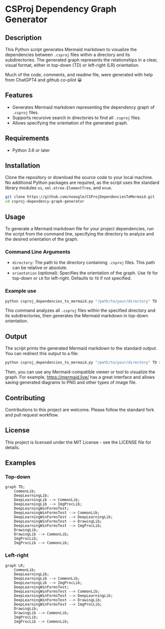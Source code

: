 # CSProj Dependency Graph Generator

## Description

This Python script generates Mermaid markdown to visualize the dependencies between `.csproj` files within a directory and its subdirectories. The generated graph represents the relationships in a clear, visual format, either in top-down (TD) or left-right (LR) orientation.

Much of the code, comments, and readme file, were generated with help from
ChatGPT4 and github co-pilot 😀


## Features

- Generates Mermaid markdown representing the dependency graph of `.csproj` files.
- Supports recursive search in directories to find all `.csproj` files.
- Allows specifying the orientation of the generated graph.

## Requirements

- Python 3.6 or later

## Installation

Clone the repository or download the source code to your local machine. No additional Python packages are required, as the script uses the standard library modules `os`, `xml.etree.ElementTree`, and `enum`.

```bash
git clone https://github.com/nooogle/CSProjDependenciesToMermaid.git
cd csproj-dependency-graph-generator
```

## Usage

To generate a Mermaid markdown file for your project dependencies, run the script from the command line, specifying the directory to analyze and the desired orientation of the graph.

### Command Line Arguments

- `directory`: The path to the directory containing `.csproj` files. This path can be relative or absolute.
- `orientation` (optional): Specifies the orientation of the graph. Use `TD` for top-down or `LR` for left-right. Defaults to `TD` if not specified.

### Example use

```bash
python csproj_dependencies_to_mermaid.py "/path/to/your/directory" TD
```

This command analyzes all `.csproj` files within the specified directory and its subdirectories, then generates the Mermaid markdown in top-down orientation.

## Output

The script prints the generated Mermaid markdown to the standard output. You can redirect this output to a file:

```bash
python csproj_dependencies_to_mermaid.py "/path/to/your/directory" TD > dependency-graph.md
```

Then, you can use any Mermaid-compatible viewer or tool to visualize the graph. For example,
https://mermaid.live/ has a great interface and allows saving generated diagrams to PNG and 
other types of image file. 

## Contributing

Contributions to this project are welcome. Please follow the standard fork and pull request workflow.

## License

This project is licensed under the MIT License - see the LICENSE file for details.


## Examples

### Top-down

```mermaid
graph TD;
    CommonLib;
    DeepLearningLib;
    DeepLearningLib --> CommonLib;
    DeepLearningLib --> ImgProcLib;
    DeepLearningWinFormsTest;
    DeepLearningWinFormsTest --> CommonLib;
    DeepLearningWinFormsTest --> DeepLearningLib;
    DeepLearningWinFormsTest --> DrawingLib;
    DeepLearningWinFormsTest --> ImgProcLib;
    DrawingLib;
    DrawingLib --> CommonLib;
    ImgProcLib;
    ImgProcLib --> CommonLib;
```

### Left-right

```mermaid
graph LR;
    CommonLib;
    DeepLearningLib;
    DeepLearningLib --> CommonLib;
    DeepLearningLib --> ImgProcLib;
    DeepLearningWinFormsTest;
    DeepLearningWinFormsTest --> CommonLib;
    DeepLearningWinFormsTest --> DeepLearningLib;
    DeepLearningWinFormsTest --> DrawingLib;
    DeepLearningWinFormsTest --> ImgProcLib;
    DrawingLib;
    DrawingLib --> CommonLib;
    ImgProcLib;
    ImgProcLib --> CommonLib;
```